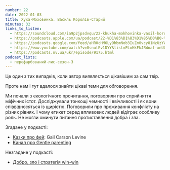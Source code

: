 ```yaml
---
number: 22
date: 2022-01-03
title: Хуха-Моховинка. Василь Королів-Старий
minutes: 32
links_to_listen:
  - https://soundcloud.com/ia9p2jpsdvqu/22-khukha-mokhovinka-vasil-korolv-stariy
  - https://podcasts.apple.com/ua/podcast/22-%D1%85%D1%83%D1%85%D0%B0-%D0%BC%D0%BE%D1%85%D0%BE%D0%B2%D0%B8%D0%BD%D0%BA%D0%B0-%D0%B2%D0%B0%D1%81%D0%B8%D0%BB%D1%8C-%D0%BA%D0%BE%D1%80%D0%BE%D0%BB%D1%96%D0%B2-%D1%81%D1%82%D0%B0%D1%80%D0%B8%D0%B9/id1563575488?i=1000546759138
  - https://podcasts.google.com/feed/aHR0cHM6Ly9hbmNob3IuZm0vcy81NzUzYWEwMC9wb2RjYXN0L3Jzcw/episode/ZDUzMGI5NDktNjRlNy00MTk2LWFiOGUtZDVkOTkyYjBlNDFj?sa=X&ved=0CA0QkfYCahcKEwio15_hy7D6AhUAAAAAHQAAAAAQAQ
  - https://www.youtube.com/watch?v=0snutEv1DYY&list=PLoHkFkJBWnaf-xnUOli9LoGQf-ZDOZCUu&index=2
  - https://podcasts.nv.ua/ukr/episode/9175.html
podcast_lists:
  - перефарбований-лис-сезон-3
---
```


Це один з тих випадків, коли автор виявляється цікавішим за сам твір. 

Проте нам і тут вдалося знайти цікаві теми для обговорення. 

Ми почали з екологічного прочитання, поговорили про сприйняття міфічних істот.
Досліджували тонкощі чемності і ввічливості і як вони співвідносяться із
щирістю. Поговорили про проживання конфлікту на різних рівнях. І чому етикет
серед впливових людей відіграє особливу роль. Не могли оминути питання
протиставлення добра і зла.  

Згадане у подкасті: 

- [Казки про фей][1]: Gail Carson Levine
- [Канал про Gentle parenting][2]

Незгадане у подкасті: 

- [Добро, зло і стратегія win-win][3]

[1]: https://www.gailcarsonlevine.com/fairies.html
[2]: https://vm.tiktok.com/ZM8KUrXQu/
[3]: https://cutt.ly/XUU5Z46
